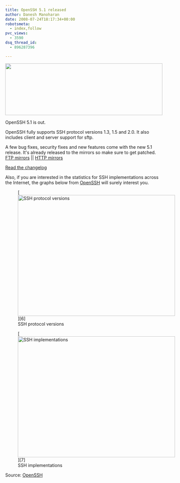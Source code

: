 ```yaml
---
title: OpenSSH 5.1 released
author: Danesh Manoharan
date: 2008-07-24T18:17:34+00:00
robotsmeta:
  - index,follow
pvc_views:
  - 3590
dsq_thread_id:
  - 896287396

---
```

[<img loading="lazy" class="alignnone size-medium wp-image-717" title="openssh" src="/wp-content/uploads/2008/07/openssh-500x165.gif" alt="" width="500" height="165" srcset="/wp-content/uploads/2008/07/openssh-500x165.gif 500w, /wp-content/uploads/2008/07/openssh.gif 578w" sizes="(max-width: 500px) 100vw, 500px" />][1]

OpenSSH 5.1 is out.

OpenSSH fully supports SSH protocol versions 1.3, 1.5 and 2.0. It also includes client and server support for sftp.

A few bug fixes, security fixes and new features come with the new 5.1 release. It's already released to the mirrors so make sure to get patched. [FTP mirrors][2] || [HTTP mirrors][3]

[Read the changelog][4]

<!--more-->

Also, if you are interested in the statistics for SSH implementations across the Internet, the graphs below from [OpenSSH][5] will surely interest you.

<figure id="attachment_716" aria-describedby="caption-attachment-716" style="width: 500px" class="wp-caption alignnone">[<img loading="lazy" class="size-medium wp-image-716" title="internet-versions-small" src="/wp-content/uploads/2008/07/internet-versions-small-500x385.png" alt="SSH protocol versions" width="500" height="385" srcset="/wp-content/uploads/2008/07/internet-versions-small-500x385.png 500w, /wp-content/uploads/2008/07/internet-versions-small.png 578w" sizes="(max-width: 500px) 100vw, 500px" />][6]<figcaption id="caption-attachment-716" class="wp-caption-text">SSH protocol versions</figcaption></figure>

<figure id="attachment_715" aria-describedby="caption-attachment-715" style="width: 500px" class="wp-caption alignnone">[<img loading="lazy" class="size-medium wp-image-715" title="internet-type-small" src="/wp-content/uploads/2008/07/internet-type-small-500x385.png" alt="SSH implementations" width="500" height="385" srcset="/wp-content/uploads/2008/07/internet-type-small-500x385.png 500w, /wp-content/uploads/2008/07/internet-type-small.png 578w" sizes="(max-width: 500px) 100vw, 500px" />][7]<figcaption id="caption-attachment-715" class="wp-caption-text">SSH implementations</figcaption></figure>

Source: [OpenSSH][8]

 [1]: /wp-content/uploads/2008/07/openssh.gif
 [2]: http://www.openssh.com/portable.html#ftp
 [3]: http://www.openssh.com/portable.html#http
 [4]: http://www.openssh.com/txt/release-5.1
 [5]: http://www.openssh.com/usage/
 [6]: http://www.openssh.com/usage/graphs/internet-versions.png
 [7]: http://www.openssh.com/usage/graphs/internet-type.png
 [8]: http://www.openssh.com/